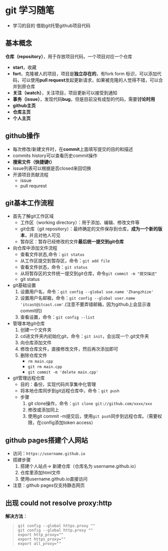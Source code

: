 # git 学习随笔
* 学习的目的 借助git托管github项目代码
## 基本概念
**仓库（repository）**，用于存放项目代码，一个项目对应一个仓库  
* **start**，收藏  
* **fort**，克隆被人的项目，项目是**独立存在的**，有fork form 标识，可以添加代码，可以使用**pull request**发起更新请求，如果被克隆的人觉得不错，可以合并到原仓库  
* **关注（watch）**，关注项目，项目更新可以接受到通知  
* **事务（issue）**，发现代码**bug**，但是目前没有成型的代码，需要**讨论时用**  
* **github主页**  
* **仓库主页**  
* **个人主页**  
## github操作
* 每次修改/新建文件时，在**commit**上面填写提交的目的和描述  
* commits history可以查看历史commit操作  
* **搜索文件（快捷键t）**  
* issue列表可以根据是否closed来回切换  
* 开源项目贡献流程  
    * issue
    * pull requrest
## git基本工作流程
* 首先了解git工作区域
    * 工作区（working directory）：用于添加、编辑、修改文件等
    * git仓库（git repository）：最终确定的文件保存到仓库，**成为一个新的版本**，并且对他人可见
    * 暂存区：暂存已经修改的文件**最后统一提交到git仓库**
* 向仓库中添加文件流程
    * 查看文件状态,命令：```git status```
    * 从工作区提交到暂存区，命令：```git add file```
    * 查看文件状态，命令：```git status```
    * 从将暂存区的文件统一提交到git仓库，命令```git commit -m "提交描述"```
    * git status
* git基础设置
    1. 设置用户名，命令：```git config --global use.name 'Zhangzhize'```
    2. 设置用户名邮箱，命令：```git config --global user.name 'itcast@itcast.com'```.(注意不要弄错邮箱，因为github上会显示谁commit的)
    3. 查看设置，命令：```git config --list```
* 管理本地git仓库
    1. 创建一个文件夹
    2. cd进文件夹内初始化git，命令：```git init```，会出现一个.git文件夹
    3. 向仓库添加文件
    4. 修改仓库文件，直接修改文件，然后再次添加即可
    5. 删除仓库文件
        * ```rm main.cpp```
        * ```git rm main.cpp```
        * ```git commit -m 'delete main.cpp'```
* git管理远程仓库
    * 目的：备份，实现代码共享集中化管理
    * 将本地仓库同步到git远程仓库中，命令：```git push```
    * 步骤
        1. git clone操作，命令：```git clone git://github.com/xxxx/xxx```
        2. 修改或添加同上
        3. 使用git commit -m提交后，使用```git push```同步到远程仓库。（需要权限，在config添加token access）
## github pages搭建个人网站
* 访问：```https://username.github.io```
* 搭建步骤
    1. 搭建个人站点-> 新建仓库（仓库名为 username.github.io）
    2. 仓库里添加html文件
    3. 使用username.github.io直接访问
* 注意：github pages仅支持静态网页


## 出现 could not resolve proxy:http
**解决方法**：
> ```git config --global https.proxy ""```  
> ```git config --global http.proxy ""```  
> ```export http_proxy=""```  
> ```export https_proxy=""```  
> ```export all_proxy=""```
